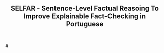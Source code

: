 <h2 align="center"> SELFAR - Sentence-Level Factual Reasoing To Improve Explainable Fact-Checking in Portuguese </h2>  

</br>
<p align="justify">
  # 
